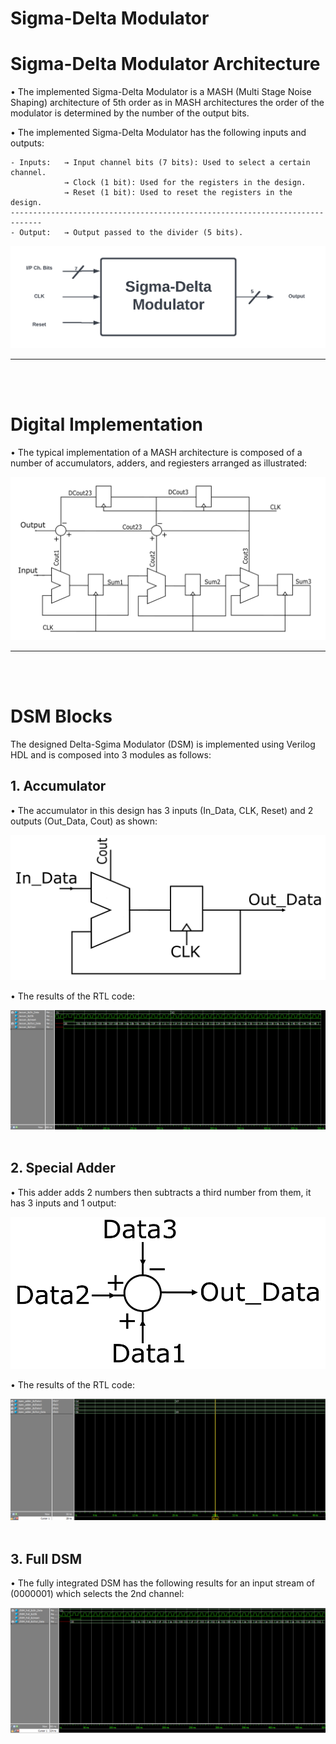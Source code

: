 Sigma-Delta Modulator
=================

# Sigma-Delta Modulator Architecture

• The implemented Sigma-Delta Modulator is a MASH (Multi Stage Noise Shaping) architecture of 5th order as in MASH architectures the order of the modulator is determined by the number of the output bits.

• The implemented Sigma-Delta Modulator has the following inputs and outputs:

    - Inputs:   → Input channel bits (7 bits): Used to select a certain channel.
                → Clock (1 bit): Used for the registers in the design.
                → Reset (1 bit): Used to reset the registers in the design.
    -----------------------------------------------------------------------------
    - Output:   → Output passed to the divider (5 bits).

![DSM Block](DSM_Images/DSM_Block.png "DSM Block")


_____
<br/><br/>

# Digital Implementation

• The typical implementation of a MASH architecture is composed of a number of accumulators, adders, and regiesters arranged as illustrated:

![DSM Diagram](DSM_Images/DSM_Diagram.png "DSM Diagram")

____
<br/><br/>

# DSM Blocks
The designed Delta-Sgima Modulator (DSM) is implemented using Verilog HDL and is composed into 3 modules as follows:
## 1. Accumulator
• The accumulator in this design has 3 inputs (In_Data, CLK, Reset) and 2 outputs (Out_Data, Cout) as shown: 

![DSM Accumulator](DSM_Images/DSM_Accum.png "DSM Accumulator")

• The results of the RTL code:

![DSM Accumulator Results](DSM_Images/DSM_Accum_Results.png "DSM Accumulator Results")
<br/><br/>

## 2. Special Adder
• This adder adds 2 numbers then subtracts a third number from them, it has 3 inputs and 1 output:

![DSM Special Adder](DSM_Images/DSM_Special_Adder.png "DSM Special Adder")

• The results of the RTL code:

![DSM Special Adder Results](DSM_Images/DSM_Special_Adder_Results.png "DSM Special Adder Results")
<br/><br/>

## 3. Full DSM
• The fully integrated DSM has the following results for an input stream of (0000001) which selects the 2nd channel:

![DSM Results](DSM_Images/DSM_Full_Results.png "DSM Results")
